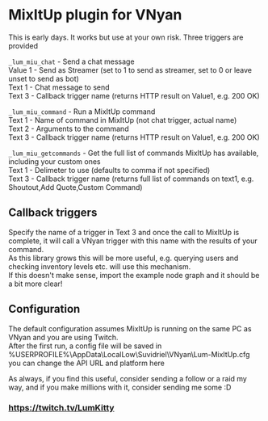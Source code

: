 # MixItUp plugin for VNyan

This is early days. It works but use at your own risk. Three triggers are provided

```_lum_miu_chat``` - Send a chat message  
Value 1 - Send as Streamer (set to 1 to send as streamer, set to 0 or leave unset to send as bot)  
Text 1 - Chat message to send  
Text 3 - Callback trigger name (returns HTTP result on Value1, e.g. 200 OK)  

```_lum_miu_command``` - Run a MixItUp command  
Text 1 - Name of command in MixItUp (not chat trigger, actual name)  
Text 2 - Arguments to the command  
Text 3 - Callback trigger name (returns HTTP result on Value1, e.g. 200 OK)  

```_lum_miu_getcommands``` - Get the full list of commands MixItUp has available, including your custom ones  
Text 1 - Delimeter to use (defaults to comma if not specified)  
Text 3 - Callback trigger name (returns full list of commands on text1, e.g. Shoutout,Add Quote,Custom Command)  

## Callback triggers
Specify the name of a trigger in Text 3 and once the call to MixItUp is complete, it will call a VNyan trigger with this name with the results of your command.  
As this library grows this will be more useful, e.g. querying users and checking inventory levels etc. will use this mechanism.  
If this doesn't make sense, import the example node graph and it should be a bit more clear!

## Configuration
The default configuration assumes MixItUp is running on the same PC as VNyan and you are using Twitch.  
After the first run, a config file will be saved in %USERPROFILE%\AppData\LocalLow\Suvidriel\VNyan\Lum-MixItUp.cfg you can change the API URL and platform here

As always, if you find this useful, consider sending a follow or a raid my way, and if you make millions with it, consider sending me some :D

### https://twitch.tv/LumKitty 
